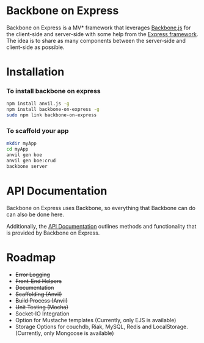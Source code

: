 # Backbone on Express

Backbone on Express is a MV* framework that leverages [Backbone.js](http://backbonejs.org/) for the client-side and server-side with some help from the [Express framework](http://expressjs.com/). The idea is to share as many components between the server-side and client-side as possible.

# Installation

### To install backbone on express

```bash
npm install anvil.js -g
npm install backbone-on-express -g
sudo npm link backbone-on-express
```

### To scaffold your app

```bash
mkdir myApp
cd myApp
anvil gen boe
anvil gen boe:crud
backbone server
```

# API Documentation
Backbone on Express uses Backbone, so everything that Backbone can do can also be done here.

Additionally, the [API Documentation](https://github.com/tysoncadenhead/backbone-on-express/wiki) outlines methods and functionality that is provided by Backbone on Express.

# Roadmap

* ~~Error Logging~~
* ~~Front-End Helpers~~
* ~~Documentation~~
* ~~Scaffolding (Anvil)~~
* ~~Build Process (Anvil)~~
* ~~Unit Testing (Mocha)~~
* Socket-IO Integration
* Option for Mustache templates (Currently, only EJS is available)
* Storage Options for couchdb, Riak, MySQL, Redis and LocalStorage. (Currently, only Mongoose is available)
